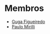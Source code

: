 # Membros
* [Guga Figueiredo](https://github.com/gugabfigueiredo)
* [Paulo Mirilli](https://github.com/NanComSustagen)
